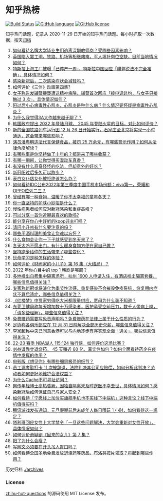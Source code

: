 # 知乎热榜
[![Build Status](https://github.com/ToWeLong/zhihu-hot-questions/workflows/CI/badge.svg)](https://github.com/ToWeLong/zhihu-hot-questions/actions)
[![GitHub language](https://img.shields.io/badge/language-golang-orange.svg)](https://golang.org/)
[![GitHub license](https://img.shields.io/github/license/ToWeLong/zhihu-hot-questions)](https://github.com/ToWeLong/zhihu-hot-questions/blob/main/LICENSE)

知乎热门话题，记录从 2020-11-29 日开始的知乎热门话题。每小时抓取一次数据，按天[归档](./archives)

<!-- BEGIN -->

1. [如何看待名牌大学毕业生们逃离深圳教师岗？受哪些因素影响？](https://www.zhihu.com/question/574577601)
1. [英国陷入罢工潮，铁路、机场等相继瘫痪，军人填补岗位空缺，目前当地情况如何？](https://www.zhihu.com/question/574569825)
1. [特斯拉上海工厂被曝「已停产一周」，特斯拉中国回应「媒体说法不完全准确」，具体情况如何？](https://www.zhihu.com/question/574546255)
1. [感染新冠后，二次感染症状会减轻吗？](https://www.zhihu.com/question/573355274)
1. [如何评价《三体》动画第四集?](https://www.zhihu.com/question/574299625)
1. [女子称告发辅警猥亵遭送精神病院，辅警首次回应「接电话赴约，与女子只接触过 3 次」，具体情况如何？](https://www.zhihu.com/question/573785070)
1. [阳过后小心病毒性心肌炎，心肌炎是种什么病？什么情况要怀疑是病毒性心肌炎？](https://www.zhihu.com/question/574649906)
1. [为什么我觉得3A大作越来越无聊了？](https://www.zhihu.com/question/383977065)
1. [韩国政府提出 2032 年登陆月球、 2045 年登陆火星的目标，对此如何评价？](https://www.zhihu.com/question/574116291)
1. [新的全国铁路列车运行图 12 月 26 日开始实行，石家庄至北京将实现一小时通达，这会带来哪些影响？](https://www.zhihu.com/question/574525543)
1. [演员潘粤明违法代言保健食品，被罚 25 万余元，有哪些警示作用？如何从法律角度解读？](https://www.zhihu.com/question/574656361)
1. [有哪些事是你坚持做了十年的？都带来了哪些收获？](https://www.zhihu.com/question/574111862)
1. [有哪一瞬间，让你觉得买混动车真香？](https://www.zhihu.com/question/574585970)
1. [有没有什么奇奇怪怪的吃法，但却意外的好吃？](https://www.zhihu.com/question/572926187)
1. [新冠阳过后多久可以跑步？](https://www.zhihu.com/question/573344550)
1. [表白女仆店女仆被拒绝该怎么办？](https://www.zhihu.com/question/549994553)
1. [如何看待IDC公布2022年第三季度中国手机市场份额：vivo第一，荣耀和OPPO位列二三？](https://www.zhihu.com/question/574540341)
1. [曾经有哪一种食物，温暖了你不太幸福的童年冬天？](https://www.zhihu.com/question/572707389)
1. [你一直坚持的护肤小妙招是什么？](https://www.zhihu.com/question/571751565)
1. [慢性病患者如何应对新冠感染和重症高峰？](https://www.zhihu.com/question/574554665)
1. [可以分享一首你近期最喜欢的歌吗?](https://www.zhihu.com/question/574580281)
1. [能分享在你心中好听的kpop非主打吗？](https://www.zhihu.com/question/574076076)
1. [请问小升初有什么要注意的吗？](https://www.zhihu.com/question/567078805)
1. [哪些用酒料理的美食让您难以忘怀？](https://www.zhihu.com/question/571852434)
1. [什么食物会让你一下子就感受到冬天来了？](https://www.zhihu.com/question/573372120)
1. [冬天太冷不愿出门，有什么暖身食物方便在家自己做？](https://www.zhihu.com/question/572846170)
1. [坚持跑步给你的生活带来了哪些变化？](https://www.zhihu.com/question/573040637)
1. [玩命学习是种怎样的体验？](https://www.zhihu.com/question/35378591)
1. [如何评价《财阀家的小儿子》第 16 集（大结局）？](https://www.zhihu.com/question/573021589)
1. [2022 年你心目中的 top 1 韩剧是哪部？](https://www.zhihu.com/question/563617491)
1. [多地推出自费集中隔离场所，杭州 1600 人申请入住，有酒店推出隔离套餐，哪些信息值得关注？](https://www.zhihu.com/question/574242855)
1. [专家称新冠或将演化为季节性流感，重复感染不会摧毁免疫系统，恢复期内症状不算后遗症，哪些信息值得关注？](https://www.zhihu.com/question/574283805)
1. [《红楼梦》中贾家穷得吃大米都限量供应，贾母为什么装不知道？](https://www.zhihu.com/question/561399508)
1. [东莞卫健局称每天增加数十万感染者，医护承受空前压力，数千人带病上岗，「请多些理解」，哪些信息值得关注？](https://www.zhihu.com/question/574304678)
1. [免费赠药需要写免责声明吗？免费赠药在法律上属于什么性质的行为？](https://www.zhihu.com/question/574661948)
1. [足协称各俱乐部应在 12 月 31 日前解决全部历史欠薪，哪些信息值得关注？](https://www.zhihu.com/question/573725904)
1. [李家超称中央已同意香港可以与内地逐步有序实现全面「通关」，哪些信息值得关注？](https://www.zhihu.com/question/574351535)
1. [22-23 赛季 NBA湖人 115:124 独行侠，如何评价这场比赛？](https://www.zhihu.com/question/574646613)
1. [刘益谦靠卖退烧药， 45 天赚近 60 亿，真实性如何？如何全面看待药企在疫情中发挥的作用？](https://www.zhihu.com/question/574012657)
1. [电影版《想见你》有哪些细思极恐的细节？](https://www.zhihu.com/question/574116817)
1. [员工漏考勤打卡 11 次被辞退，法院判决其公司应赔偿，如何分析此判决？劳动者如何更好地维护合法权益？](https://www.zhihu.com/question/573841009)
1. [为什么Cache不可寻址访问？](https://www.zhihu.com/question/571225277)
1. [网传年轻博士高热昏厥，因独自隔离未及时送医不幸去世，具体情况如何？感染新冠后如何保证自己与家人安全？](https://www.zhihu.com/question/574333856)
1. [如何看待「宁愿线上加价买旗舰手机也不买线下中端机」这种言论？线下中端机值得买吗？](https://www.zhihu.com/question/574583699)
1. [腾讯游戏发布通知，元旦假期前后未成年人每日限玩 1 小时，如何看待这一规定？](https://www.zhihu.com/question/574337431)
1. [塔利班回应女性上大学禁令「一旦这些问题解决，大学会重新对女性开放」，具体情况如何？](https://www.zhihu.com/question/574042613)
1. [如何评价悬疑剧《回来的女儿》第 7 集？](https://www.zhihu.com/question/574605748)
1. [阳了为什么会瘦？](https://www.zhihu.com/question/574589349)
1. [写网文必须要在开头吊人胃口吗？](https://www.zhihu.com/question/573968645)
1. [如何看待全国多地免费发放退烧药等药品，布洛芬按片领取？将起到哪些作用？](https://www.zhihu.com/question/573726929)

<!-- END -->

历史归档 [./archives](./archives)


### License
[zhihu-hot-questions](https://github.com/towelong/zhihu-hot-questions) 的源码使用 MIT License 发布。
